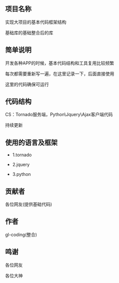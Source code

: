 ## 项目名称

实现大项目的基本代码框架结构

基础库的基础整合后的库

## 简单说明

开发各种APP的时候，基本代码结构和工具复用比较频繁

每次都需要重新写一遍，在这里记录一下，后面直接使用

这里的代码确保可运行

## 代码结构

CS：Tornado服务端，Python\Jquery\Ajax客户端代码

持续更新

## 使用的语言及框架

+ 1.tornado

+ 2.jquery

+ 3.python

## 贡献者

各位网友(提供基础代码)

## 作者

gl-coding(整合)

## 鸣谢

各位网友

各位大神

